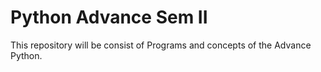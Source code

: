 # Python Advance Sem II
 This repository will be consist of Programs and concepts of the Advance Python. 

